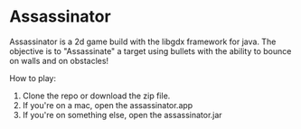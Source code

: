 # Assassinator

Assassinator is a 2d game build with the libgdx framework for java.
The objective is to "Assassinate" a target using bullets with the ability to bounce on walls and on obstacles!

How to play:
1. Clone the repo or download the zip file.
2. If you're on a mac, open the assassinator.app
3. If you're on something else, open the assassinator.jar 

